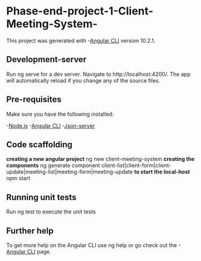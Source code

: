 # Phase-end-project-1-Client-Meeting-System-

This project was generated with -[Angular CLI](https://angular.io/cli) version 10.2.1.

## Development-server

Run ng serve for a dev server. Navigate to http://localhost:4200/. The app will automatically reload if you change any of the source files.

## Pre-requisites

Make sure you have the following installed:

-[Node.js](https://nodejs.org/)
-[Angular CLI](https://angular.io/cli)
-[Json-server](https://www.npmjs.com/package/json-server)

## Code scaffolding
**creating a new angular project**
ng new client-meeting-system
**creating the components**
ng generate component client-list|client-form|client-update|meeting-list|meeting-form|meeting-update
**to start the local-host**
npm start

## Running unit tests ##

Run ng test to execute the unit tests

## Further help ##
To get more help on the Angular CLI use ng help or go check out the -[Angular CLI](https://angular.io/cli) page.









